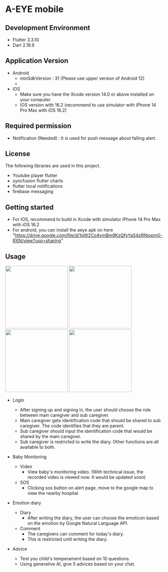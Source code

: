 # A-EYE mobile

## Development Environment
- Flutter 3.3.10 
- Dart 2.18.6 

## Application Version

- Android
  - minSdkVersion : 31 (Please use upper version of Android 12)
  - 
- IOS
  - Make sure you have the Xcode version 14.0 or above installed on your computer.
  - IOS version with 16.2 (recommend to use simulator with iPhone 14 Pro Max with iOS 16.2)

## Required permission
- Notification (Needed) : It is used for push message about falling alert.

## License
The following libraries are used in this project.
- Youtube player flutter
- syncfusion flutter charts
- flutter local notifications
- firebase messaging

## Getting started
  - For IOS, recommend to build in Xcode with simulator iPhone 14 Pro Max with iOS 16.2
  - For android, you can install the aeye apk on here "https://drive.google.com/file/d/1qW2Co4vmBm9KzQfyYaS4zRNjopmG-RXN/view?usp=sharing"

## Usage
<p>

<img src="https://user-images.githubusercontent.com/106396244/229190824-e5b1b7cd-558d-4609-8e0a-324780282804.gif" width="200px" />
<img src="https://user-images.githubusercontent.com/106396244/229361505-5c6263f4-f4ab-4f49-92c5-96f26d5c9566.gif" width="200px" />
<img src="https://user-images.githubusercontent.com/106396244/229361529-2252bf37-63d0-4c85-9392-c0cbbdd2cc35.gif" width="200px" />
<img src="https://user-images.githubusercontent.com/106396244/229361937-7212060f-37d5-4ed6-93d3-2e432315bdaf.gif" width="200px" />


</p>

- Login
  - After signing up and signing in, the user should choose the role between main caregiver and sub caregiver.
  - Main caregiver gets identification code that should be shared to sub caregiver. The code identifies that they are parent.
  - Sub caregiver should input the identification code that would be shared by the main caregiver. 
  - Sub caregiver is restricted to write the diary. Other functions are all available to both.

- Baby Monitoring
  - Video
    - View baby's monitoring video. (With technical issue, the recorded video is viewed now. It would be updated soon)  
  - SOS
    - Clicking sos button on alert page, move to the google map to view the nearby hospital.

- Emotion diary
  - Diary
    - After writing the diary, the user can choose the emoticon based on the emotion by Google Natural Language API.
  - Comment
    - The caregivers can comment for today's diary. 
    - This is restricted until writing the diary.

- Advice
  - Test you child's temperament based on 10 questions. 
  - Using generative AI, give 5 advices based on your chat.
